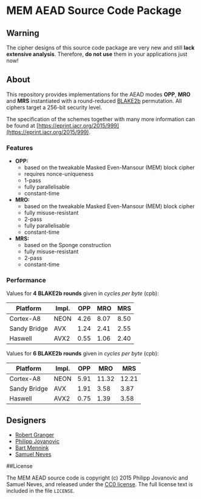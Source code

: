 # MEM AEAD Source Code Package

## Warning

The cipher designs of this source code package are very new and still **lack extensive analysis**. Therefore, **do not use** them in your applications just now!



## About

This repository provides implementations for the AEAD modes **OPP**, **MRO** and **MRS** instantiated with a round-reduced [BLAKE2b](https://blake2.net/) permutation. All ciphers target a 256-bit security level.

The specification of the schemes together with many more information can be found at [https://eprint.iacr.org/2015/999](https://eprint.iacr.org/2015/999).


### Features

* **OPP:**
    - based on the tweakable Masked Even-Mansour (MEM) block cipher
    - requires nonce-uniqueness
    - 1-pass
    - fully parallelisable
    - constant-time
* **MRO:**
    - based on the tweakable Masked Even-Mansour (MEM) block cipher
    - fully misuse-resistant
    - 2-pass
    - fully parallelisable
    - constant-time
* **MRS:**
    - based on the Sponge construction
    - fully misuse-resistant
    - 2-pass
    - constant-time

### Performance

Values for **4 BLAKE2b rounds** given in *cycles per byte* (cpb):

Platform     | Impl. |   OPP |   MRO |  MRS
-------------|-------|-------|-------|------
Cortex-A8    | NEON  |  4.26 |  8.07 | 8.50
Sandy Bridge | AVX   |  1.24 |  2.41 | 2.55
Haswell      | AVX2  |  0.55 |  1.06 | 2.40


Values for **6 BLAKE2b rounds** given in *cycles per byte* (cpb):

Platform     | Impl. |  OPP |   MRO |   MRS
-------------|-------|------|-------|------
Cortex-A8    | NEON  | 5.91 | 11.32 | 12.21
Sandy Bridge | AVX   | 1.91 |  3.58 |  3.87
Haswell      | AVX2  | 0.75 |  1.39 |  3.58


## Designers

* [Robert Granger](http://people.epfl.ch/242282)
* [Philipp Jovanovic](https://zerobyte.io/)
* [Bart Mennink](http://homes.esat.kuleuven.be/~bmennink/)
* [Samuel Neves](https://eden.dei.uc.pt/~sneves/)

##License

The MEM AEAD source code is copyright (c) 2015 Philipp Jovanovic and Samuel Neves, and released under the [CC0 license](https://creativecommons.org/publicdomain/zero/1.0/). The full license text is included in the file `LICENSE`.
